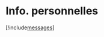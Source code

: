 # Info. personnelles

[!include[messages](infopersonnelles.messages.autogen.md)]





















































